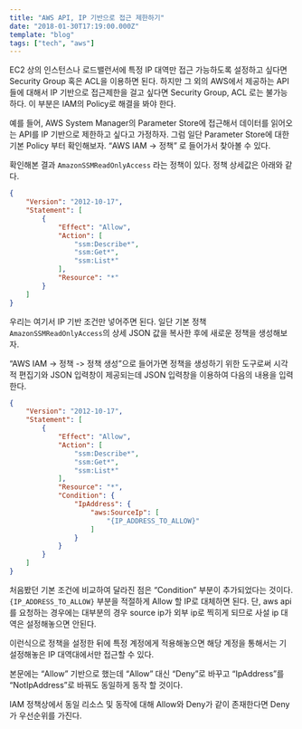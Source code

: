 ```yaml
---
title: "AWS API, IP 기반으로 접근 제한하기"
date: "2018-01-30T17:19:00.000Z"
template: "blog"
tags: ["tech", "aws"]
---
```


EC2 상의 인스턴스나 로드밸런서에 특정 IP 대역만 접근 가능하도록 설정하고 싶다면 Security Group 혹은 ACL을 이용하면 된다. 하지만 그 외의 AWS에서 제공하는 API 들에 대해서 IP 기반으로 접근제한을 걸고 싶다면 Security Group, ACL 로는 불가능하다. 이 부분은 IAM의 Policy로 해결을 봐야 한다.

예를 들어, AWS System Manager의 Parameter Store에 접근해서 데이터를 읽어오는 API를 IP 기반으로 제한하고 싶다고 가정하자. 
그럼 일단 Parameter Store에 대한 기본 Policy 부터 확인해보자.
“AWS IAM -> 정책” 로 들어가서 찾아볼 수 있다.

확인해본 결과 `AmazonSSMReadOnlyAccess` 라는 정책이 있다. 정책 상세값은 아래와 같다.

```json
{
    "Version": "2012-10-17",
    "Statement": [
        {
            "Effect": "Allow",
            "Action": [
                "ssm:Describe*",
                "ssm:Get*",
                "ssm:List*"
            ],
            "Resource": "*"
        }
    ]
}
```
우리는 여기서 IP 기반 조건만 넣어주면 된다.
일단 기본 정책 `AmazonSSMReadOnlyAccess`의 상세 JSON 값을 복사한 후에 새로운 정책을 생성해보자.

“AWS IAM -> 정책 -> 정책 생성”으로 들어가면 정책을 생성하기 위한 도구로써 시각적 편집기와 JSON 입력창이 제공되는데 JSON 입력창을 이용하여 다음의 내용을 입력한다.

```json
{
    "Version": "2012-10-17",
    "Statement": [
        {
            "Effect": "Allow",
            "Action": [
                "ssm:Describe*",
                "ssm:Get*",
                "ssm:List*"
            ],
            "Resource": "*",
            "Condition": {
                "IpAddress": {
                    "aws:SourceIp": [
                        "{IP_ADDRESS_TO_ALLOW}"
                    ]
                }
            }
        }
    ]
}
```

처음봤던 기본 조건에 비교하여 달라진 점은 “Condition” 부분이 추가되었다는 것이다. `{IP_ADDRESS_TO_ALLOW}` 부분을 적절하게 Allow 할 IP로 대체하면 된다. 
단, aws api를 요청하는 경우에는 대부분의 경우 source ip가 외부 ip로 찍히게 되므로 사설 ip 대역은 설정해놓으면 안된다.

이런식으로 정책을 설정한 뒤에 특정 계정에게 적용해놓으면 해당 계정을 통해서는 기 설정해놓은 IP 대역대에서만 접근할 수 있다. 

본문에는 “Allow” 기반으로 했는데 “Allow” 대신 “Deny”로 바꾸고 “IpAddress”를 “NotIpAddress”로 바꿔도 동일하게 동작 할 것이다.

IAM 정책상에서 동일 리소스 및 동작에 대해 Allow와 Deny가 같이 존재한다면 Deny가 우선순위를 가진다.

